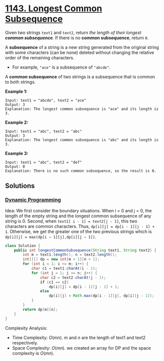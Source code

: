 # [1143. Longest Common Subsequence](https://leetcode.com/problems/longest-common-subsequence/)

Given two strings `text1` and `text2`, return _the length of their longest **common subsequence**._ If there is no **common subsequence**, return `0`.

A **subsequence** of a string is a new string generated from the original string with some characters (can be none) deleted without changing the relative order of the remaining characters.

- For example, `"ace"` is a subsequence of `"abcde"`.

A **common subsequence** of two strings is a subsequence that is common to both strings.

**Example 1:**

```
Input: text1 = "abcde", text2 = "ace"
Output: 3
Explanation: The longest common subsequence is "ace" and its length is 3.
```

**Example 2:**

```
Input: text1 = "abc", text2 = "abc"
Output: 3
Explanation: The longest common subsequence is "abc" and its length is 3.
```

**Example 3:**

```
Input: text1 = "abc", text2 = "def"
Output: 0
Explanation: There is no such common subsequence, so the result is 0.
```

## Solutions
### [Dynamic Programming](LongestCommonSubsequence.java)

Idea: We first consider the boundary situations. When i = 0 and j = 0, the length of the empty string and the longest common subsequence of any string is 0. Second, when `text1[ i - 1] = text2[j - 1]`, this two characters are common characters. Thus, `dp[i][j] = dp[i - 1][j - 1] + 1`. Otherwise, we get the greater one of the two previous strings which is `dp[i][j] = max(dp[i − 1][j],dp[i][j − 1])`.

```java
class Solution {
    public int longestCommonSubsequence(String text1, String text2) {
        int m = text1.length(), n = text2.length();
        int[][] dp = new int[m + 1][n + 1];
        for (int i = 1; i <= m; i++) {
            char c1 = text1.charAt(i - 1);
            for (int j = 1; j <= n; j++) {
                char c2 = text2.charAt(j - 1);
                if (c1 == c2)
                    dp[i][j] = dp[i - 1][j - 1] + 1;
                else
                    dp[i][j] = Math.max(dp[i - 1][j], dp[i][j - 1]);
            }
        }
        return dp[m][n];
    }
}
```

Complexity Analysis:

- Time Complexity: $O(mn)$. $m$ and $n$ are the length of text1 and text2 respectively.
- Space Complexity: $O(mn)$. we created an array for DP and the space complexity is $O(mn)$.
